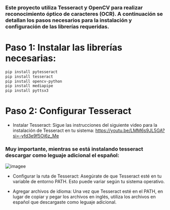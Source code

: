 ### Este proyecto utiliza Tesseract y OpenCV para realizar reconocimiento óptico de caracteres (OCR). A continuación se detallan los pasos necesarios para la instalación y configuración de las librerías requeridas.
# Paso 1: Instalar las librerías necesarias:
```bash
pip install pytesseract
pip install tesseract
pip install opencv-python
pip install mediapipe
pip install pyttsx3
```
# Paso 2: Configurar Tesseract

- Instalar Tesseract:
Sigue las instrucciones del siguiente video para la instalación de Tesseract en tu sistema:
https://youtu.be/LMM6s9JL5GA?si=-yfd3e9f5Oi6z_Me
### Muy importante, mientras se está instalando tesseract descargar como leguaje adicional el español:
![imagee](https://github.com/Javy018000/DibujarCam/assets/81122338/8026e362-ae54-4a32-a9a0-cc89000125c8)


- Configurar la ruta de Tesseract:
Asegúrate de que Tesseract esté en tu variable de entorno PATH. Esto puede variar según tu sistema operativo.

- Agregar archivos de idioma:
Una vez que Tesseract esté en el PATH, en lugar de copiar y pegar los archivos en inglés, utiliza los archivos en español que descargaste como leguaje adicional.



